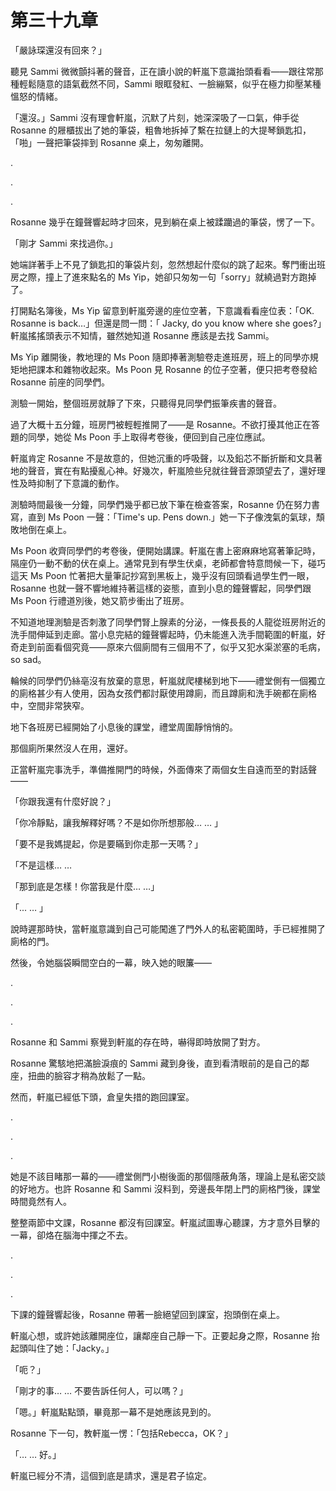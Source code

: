 # 第三十九章

「嚴詠琛還沒有回來？」

聽見 Sammi 微微顫抖著的聲音，正在讀小說的軒嵐下意識抬頭看看——跟往常那種輕鬆隨意的語氣截然不同，Sammi 眼眶發紅、一臉繃緊，似乎在極力抑壓某種慍怒的情緒。

「還沒。」Sammi 沒有理會軒嵐，沉默了片刻，她深深吸了一口氣，伸手從 Rosanne 的屜櫃拔出了她的筆袋，粗魯地拆掉了繫在拉鏈上的大提琴鎖匙扣，「啪」一聲把筆袋摔到 Rosanne 桌上，匆匆離開。

.

.

.

Rosanne 幾乎在鐘聲響起時才回來，見到躺在桌上被蹂躪過的筆袋，愣了一下。

「剛才 Sammi 來找過你。」

她端詳著手上不見了鎖匙扣的筆袋片刻，忽然想起什麼似的跳了起來。奪門衝出班房之際，撞上了進來點名的 Ms Yip，她卻只匆匆一句「sorry」就繞過對方跑掉了。

打開點名簿後，Ms Yip 留意到軒嵐旁邊的座位空著，下意識看看座位表：「OK. Rosanne is back…」但還是問一問：「 Jacky, do you know where she goes?」軒嵐搖搖頭表示不知情，雖然她知道 Rosanne 應該是去找 Sammi。

Ms Yip 離開後，教地理的 Ms Poon 隨即捧著測驗卷走進班房，班上的同學亦規矩地把課本和雜物收起來。Ms Poon 見 Rosanne 的位子空著，便只把考卷發給 Rosanne 前座的同學們。

測驗一開始，整個班房就靜了下來，只聽得見同學們振筆疾書的聲音。

過了大概十五分鐘，班房門被輕輕推開了——是 Rosanne。不欲打擾其他正在答題的同學，她從 Ms Poon 手上取得考卷後，便回到自己座位應試。

軒嵐肯定 Rosanne 不是故意的，但她沉重的呼吸聲，以及鉛芯不斷折斷和文具著地的聲音，實在有點擾亂心神。好幾次，軒嵐險些兒就往聲音源頭望去了，還好理性及時抑制了下意識的動作。

測驗時間最後一分鐘，同學們幾乎都已放下筆在檢查答案，Rosanne 仍在努力書寫，直到 Ms Poon 一聲：「Time's up. Pens down.」她一下子像洩氣的氣球，頹敗地倒在桌上。

Ms Poon 收齊同學們的考卷後，便開始講課。軒嵐在書上密麻麻地寫著筆記時，隔座仍一動不動的伏在桌上。通常見到有學生伏桌，老師都會特意問候一下，碰巧這天 Ms Poon 忙著把大量筆記抄寫到黑板上，幾乎沒有回頭看過學生們一眼，Rosanne 也就一聲不響地維持著這樣的姿態，直到小息的鐘聲響起，同學們跟 Ms Poon 行禮道別後，她又箭步衝出了班房。

不知道地理測驗是否刺激了同學們腎上腺素的分泌，一條長長的人龍從班房附近的洗手間伸延到走廊。當小息完結的鐘聲響起時，仍未能進入洗手間範圍的軒嵐，好奇走到前面看個究竟——原來六個廁間有三個用不了，似乎又犯水渠淤塞的毛病，so sad。

輪候的同學們仍絲亳沒有放棄的意思，軒嵐就爬樓梯到地下——禮堂側有一個獨立的廁格甚少有人使用，因為女孩們都討厭使用蹲廁，而且蹲廁和洗手碗都在廁格中，空間非常狹窄。

地下各班房已經開始了小息後的課堂，禮堂周圍靜悄悄的。

那個廁所果然沒人在用，還好。

正當軒嵐完事洗手，準備推開門的時候，外面傳來了兩個女生自遠而至的對話聲——

「你跟我還有什麼好說？」

「你冷靜點，讓我解釋好嗎？不是如你所想那般… … 」

「要不是我媽提起，你是要瞞到你走那一天嗎？」

「不是這樣… … 

「那到底是怎樣！你當我是什麼… …」

「... … 」

說時遲那時快，當軒嵐意識到自己可能闖進了門外人的私密範圍時，手已經推開了廁格的門。

然後，令她腦袋瞬間空白的一幕，映入她的眼簾——

.

.

.

Rosanne 和 Sammi 察覺到軒嵐的存在時，嚇得即時放開了對方。

Rosanne 驚駭地把滿臉淚痕的 Sammi 藏到身後，直到看清眼前的是自己的鄰座，扭曲的臉容才稍為放鬆了一點。

然而，軒嵐已經低下頭，倉皇失措的跑回課室。

.

.

.

她是不該目睹那一幕的——禮堂側門小樹後面的那個隱蔽角落，理論上是私密交談的好地方。也許 Rosanne 和 Sammi 沒料到，旁邊長年閉上門的廁格門後，課堂時間竟然有人。

整整兩節中文課，Rosanne 都沒有回課室。軒嵐試圖專心聽課，方才意外目擊的一幕，卻烙在腦海中揮之不去。

.

.

.

下課的鐘聲響起後，Rosanne 帶著一臉絕望回到課室，抱頭倒在桌上。

軒嵐心想，或許她該離開座位，讓鄰座自己靜一下。正要起身之際，Rosanne 抬起頭叫住了她：「Jacky。」

「呃？」

「剛才的事… … 不要告訴任何人，可以嗎？」

「嗯。」軒嵐點點頭，畢竟那一幕不是她應該見到的。

Rosanne 下一句，教軒嵐一愣：「包括Rebecca，OK？」

「… … 好。」

軒嵐已經分不清，這個到底是請求，還是君子協定。

